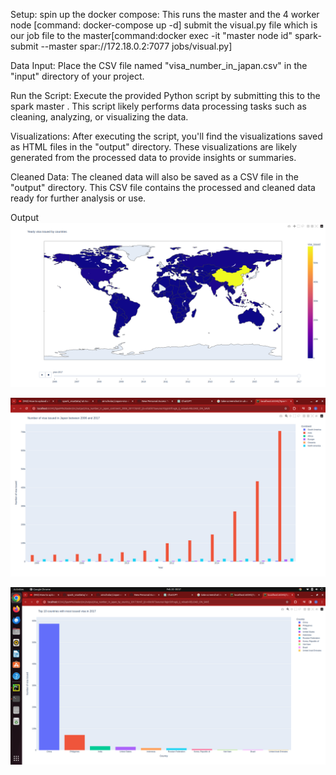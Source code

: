 Setup:
spin up the docker compose: This runs the master and the 4 worker node [command: docker-compose up -d]
submit the visual.py file which is our job file  to the master[command:docker exec -it "master node id" spark-submit --master spar://172.18.0.2:7077 jobs/visual.py]

Data Input:
Place the CSV file named "visa_number_in_japan.csv" in the "input" directory of your project.

Run the Script:
Execute the provided Python script by submitting this to the spark master . This script likely performs data processing tasks such as cleaning, analyzing, or visualizing the data.

Visualizations:
After executing the script, you'll find the visualizations saved as HTML files in the "output" directory. These visualizations are likely generated from the processed data to provide insights or summaries.

Cleaned Data:
The cleaned data will also be saved as a CSV file in the "output" directory. This CSV file contains the processed and cleaned data ready for further analysis or use.

Output
![Alt Text](https://github.com/pandey0/spark_visaData/blob/master/Screenshot%20from%202024-02-20%2000-56-39.png)

![Alt Text](https://github.com/pandey0/spark_visaData/blob/master/Screenshot%20from%202024-02-20%2000-57-10.png)

![ALT TEXT](https://github.com/pandey0/spark_visaData/blob/master/Screenshot%20from%202024-02-20%2000-57-32.png)
